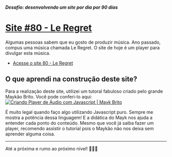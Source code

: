 ##### Desafio: desenvolvendo um site por dia por 90 dias 

# [Site #80 - Le Regret](https://www.dorlyneto.com/90sites/80-sucre)

Algumas pessoas sabem que eu gosto de produzir música. Ano passado, compus uma música chamada Le Regret. O site de hoje é um player para divulgar esta música.

* [Acesse o site 80 - Le Regret](https://www.dorlyneto.com/90sites/80-sucre)

## O que aprendi na construção deste site?
 
Para a realização deste site, utilizei um tutoral fabuloso criado pelo grande Maykão Brito. Você pode conferi-lo aqui:
[![Criando Player de Áudio com Javascript | Mayk Brito](https://img.youtube.com/vi/vqrjFnq3-uo/0.jpg)](https://www.youtube.com/watch?v=vqrjFnq3-uo)

É muito legal quando faço algo utilizando Javascript puro. Sempre me mostra a potência dessa linguagem! E a didática do Mayk nos ajuda a entender cada ponto do conteúdo. Mesmo que você já saiba fazer um player, recomendo assistir o tutorial pois o Maykão não nos deixa sem aprender alguma coisa.

---

Até a próxima e rumo ao próximo nível! 🚀🚀🚀
